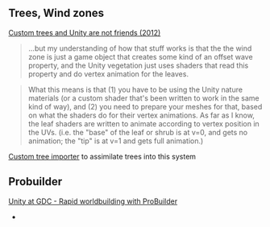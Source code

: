 ## Trees, Wind zones
[Custom trees and Unity are not friends (2012)](https://polycount.com/discussion/99121/custom-trees-and-unity-are-not-friends)

> ...but my understanding of how that stuff works is that the the wind zone is just a game object that creates some kind of an offset wave property, and the Unity vegetation just uses shaders that read this property and do vertex animation for the leaves.

> What this means is that (1) you have to be using the Unity nature materials (or a custom shader that's been written to work in the same kind of way), and (2) you need to prepare your meshes for that, based on what the shaders do for their vertex animations. As far as I know, the leaf shaders are written to animate according to vertex position in the UVs. (i.e. the "base" of the leaf or shrub is at v=0, and gets no animation; the "tip" is at v=1 and gets full animation.)

[Custom tree importer](https://assetstore.unity.com/packages/tools/modeling/custom-tree-importer-21079) to assimilate trees into this system

## Probuilder

[Unity at GDC - Rapid worldbuilding with ProBuilder](https://www.youtube.com/watch?v=7k-81UEluyg)

* 
